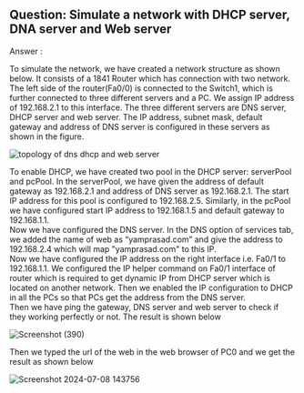 ## Question: Simulate a network with DHCP server, DNA server and Web server<br>
Answer :<br/>

To simulate the network, we have created a network structure as shown below. It consists of a 1841 Router which has connection with two network. The left side of the router(Fa0/0) is connected to the Switch1, which is further connected to three different servers and a PC. We assign IP address of 192.168.2.1 to this interface. The three different servers are DNS server, DHCP server and web server. The IP address, subnet mask, default gateway and address of DNS server is configured in these servers as shown in the figure. <br/>

![topology of dns dhcp and web server](https://github.com/Nabin9817/Computer-Networking/assets/149253579/f0a80f20-fed1-45be-8cb6-755157a774f0)

To enable DHCP, we have created two pool in the DHCP server: serverPool and pcPool. In the serverPool, we have given the address of default gateway as 192.168.2.1 and address of DNS server as 192.168.2.1. The start IP address for this pool is configured to 192.168.2.5. Similarly, in the pcPool we have configured start IP address to 192.168.1.5 and default gateway to 192.168.1.1.<br/>
Now we have configured the DNS server. In the DNS option of services tab, we added the name of web as “yamprasad.com” and give the address to 192.168.2.4 which will map "yamprasad.com" to this IP.<br/>
Now we have configured the IP address on the right interface i.e. Fa0/1 to 192.168.1.1. We configured the IP helper command on Fa0/1 interface of router  which is required to get dynamic IP from DHCP server which is located on another network. Then we enabled the IP configuration to DHCP in all the PCs so that PCs get the address from the DNS server.<br>
Then we have ping the gateway, DNS server and web server to check if they working perfectly or not. The result is shown below<br>

![Screenshot (390)](https://github.com/Nabin9817/Computer-Networking/assets/149253579/0d99d696-ecdf-4b9d-b1ec-bc293b182270)


Then we typed the url of the web in the web browser of PC0 and we get the result as shown below<br>

![Screenshot 2024-07-08 143756](https://github.com/Nabin9817/Computer-Networking/assets/149253579/cbe6627f-4f98-44ee-b639-b33aad3322a4)
